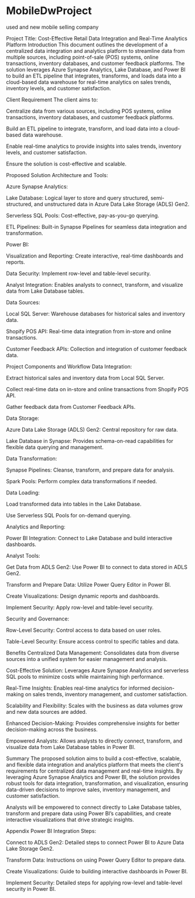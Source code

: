 # MobileDwProject
used and new mobile selling company

Project Title: Cost-Effective Retail Data Integration and Real-Time Analytics Platform
Introduction
This document outlines the development of a centralized data integration and analytics platform to streamline data from multiple sources, including point-of-sale (POS) systems, online transactions, inventory databases, and customer feedback platforms. The solution leverages Azure Synapse Analytics, Lake Database, and Power BI to build an ETL pipeline that integrates, transforms, and loads data into a cloud-based data warehouse for real-time analytics on sales trends, inventory levels, and customer satisfaction.

Client Requirement
The client aims to:

Centralize data from various sources, including POS systems, online transactions, inventory databases, and customer feedback platforms.

Build an ETL pipeline to integrate, transform, and load data into a cloud-based data warehouse.

Enable real-time analytics to provide insights into sales trends, inventory levels, and customer satisfaction.

Ensure the solution is cost-effective and scalable.

Proposed Solution
Architecture and Tools:

Azure Synapse Analytics:

Lake Database: Logical layer to store and query structured, semi-structured, and unstructured data in Azure Data Lake Storage (ADLS) Gen2.

Serverless SQL Pools: Cost-effective, pay-as-you-go querying.

ETL Pipelines: Built-in Synapse Pipelines for seamless data integration and transformation.

Power BI:

Visualization and Reporting: Create interactive, real-time dashboards and reports.

Data Security: Implement row-level and table-level security.

Analyst Integration: Enables analysts to connect, transform, and visualize data from Lake Database tables.

Data Sources:

Local SQL Server: Warehouse databases for historical sales and inventory data.

Shopify POS API: Real-time data integration from in-store and online transactions.

Customer Feedback APIs: Collection and integration of customer feedback data.

Project Components and Workflow
Data Integration:

Extract historical sales and inventory data from Local SQL Server.

Collect real-time data on in-store and online transactions from Shopify POS API.

Gather feedback data from Customer Feedback APIs.

Data Storage:

Azure Data Lake Storage (ADLS) Gen2: Central repository for raw data.

Lake Database in Synapse: Provides schema-on-read capabilities for flexible data querying and management.

Data Transformation:

Synapse Pipelines: Cleanse, transform, and prepare data for analysis.

Spark Pools: Perform complex data transformations if needed.

Data Loading:

Load transformed data into tables in the Lake Database.

Use Serverless SQL Pools for on-demand querying.

Analytics and Reporting:

Power BI Integration: Connect to Lake Database and build interactive dashboards.

Analyst Tools:

Get Data from ADLS Gen2: Use Power BI to connect to data stored in ADLS Gen2.

Transform and Prepare Data: Utilize Power Query Editor in Power BI.

Create Visualizations: Design dynamic reports and dashboards.

Implement Security: Apply row-level and table-level security.

Security and Governance:

Row-Level Security: Control access to data based on user roles.

Table-Level Security: Ensure access control to specific tables and data.

Benefits
Centralized Data Management: Consolidates data from diverse sources into a unified system for easier management and analysis.

Cost-Effective Solution: Leverages Azure Synapse Analytics and serverless SQL pools to minimize costs while maintaining high performance.

Real-Time Insights: Enables real-time analytics for informed decision-making on sales trends, inventory management, and customer satisfaction.

Scalability and Flexibility: Scales with the business as data volumes grow and new data sources are added.

Enhanced Decision-Making: Provides comprehensive insights for better decision-making across the business.

Empowered Analysts: Allows analysts to directly connect, transform, and visualize data from Lake Database tables in Power BI.

Summary
The proposed solution aims to build a cost-effective, scalable, and flexible data integration and analytics platform that meets the client's requirements for centralized data management and real-time insights. By leveraging Azure Synapse Analytics and Power BI, the solution provides robust tools for data integration, transformation, and visualization, ensuring data-driven decisions to improve sales, inventory management, and customer satisfaction.

Analysts will be empowered to connect directly to Lake Database tables, transform and prepare data using Power BI’s capabilities, and create interactive visualizations that drive strategic insights.

Appendix
Power BI Integration Steps:

Connect to ADLS Gen2: Detailed steps to connect Power BI to Azure Data Lake Storage Gen2.

Transform Data: Instructions on using Power Query Editor to prepare data.

Create Visualizations: Guide to building interactive dashboards in Power BI.

Implement Security: Detailed steps for applying row-level and table-level security in Power BI.


